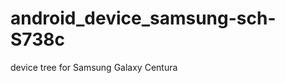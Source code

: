 android_device_samsung-sch-S738c
================================

device tree for Samsung Galaxy Centura
